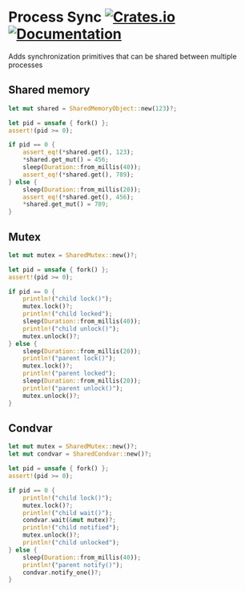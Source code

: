 # Process Sync [![Crates.io](https://img.shields.io/crates/v/process-sync.svg)](https://crates.io/crates/process-sync) [![Documentation](https://docs.rs/process-sync/badge.svg)](https://docs.rs/process-sync/)

Adds synchronization primitives that can be shared between multiple processes

## Shared memory

```rust
let mut shared = SharedMemoryObject::new(123)?;

let pid = unsafe { fork() };
assert!(pid >= 0);

if pid == 0 {
    assert_eq!(*shared.get(), 123);
    *shared.get_mut() = 456;
    sleep(Duration::from_millis(40));
    assert_eq!(*shared.get(), 789);
} else {
    sleep(Duration::from_millis(20));
    assert_eq!(*shared.get(), 456);
    *shared.get_mut() = 789;
}
```

## Mutex

```rust
let mut mutex = SharedMutex::new()?;

let pid = unsafe { fork() };
assert!(pid >= 0);

if pid == 0 {
    println!("child lock()");
    mutex.lock()?;
    println!("child locked");
    sleep(Duration::from_millis(40));
    println!("child unlock()");
    mutex.unlock()?;
} else {
    sleep(Duration::from_millis(20));
    println!("parent lock()");
    mutex.lock()?;
    println!("parent locked");
    sleep(Duration::from_millis(20));
    println!("parent unlock()");
    mutex.unlock()?;
}
```

## Condvar

```rust
let mut mutex = SharedMutex::new()?;
let mut condvar = SharedCondvar::new()?;

let pid = unsafe { fork() };
assert!(pid >= 0);

if pid == 0 {
    println!("child lock()");
    mutex.lock()?;
    println!("child wait()");
    condvar.wait(&mut mutex)?;
    println!("child notified");
    mutex.unlock()?;
    println!("child unlocked");
} else {
    sleep(Duration::from_millis(40));
    println!("parent notify()");
    condvar.notify_one()?;
}
```
